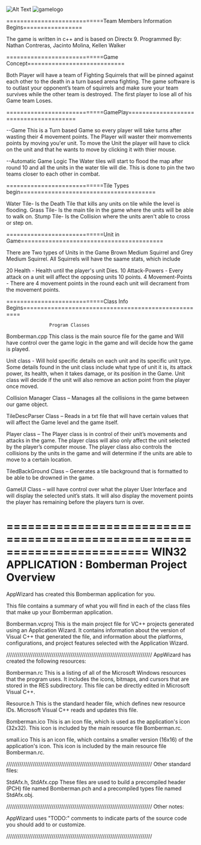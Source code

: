 
![Alt Text](kWalker93/Tile_Game/GameArt/GameLogo.PNG)
![gamelogo](https://cloud.githubusercontent.com/assets/17038373/15061575/914427b6-12fc-11e6-91e2-8367807b9d4b.PNG)


============================Team Members Information Begins=================

The game is written in c++ and is based on Directx 9.
Programmed By: 
	Nathan Contreras, Jacinto Molina, Kellen Walker 

============================Game Concept============================

Both Player will have a team of Fighting Squirrels that will be pinned against each other to the death in a turn based arena 
fighting. The game software is to outlast your opponent’s team of squirrels and make sure your team survives while the other 
team is destroyed. The first player to lose all of his Game team Loses.

============================GamePlay=======================================

--Game
This is a Turn based Game so every player will take turns after wasting their 4 movement points.
The Player will waster their momvements points by moving you'er unit.
To move the Unit the player will have to click on the unit and that he wants to move by clicking it with thier mouse.

--Automatic Game Logic
The Water tiles will start to flood the map after round 10 and all the units in the water tile will die.
This is done to pin the two teams closer to each other in combat.

============================Tile Types begin=======================================
	
Water Tile- Is the Death Tile that kills any units on tile while the level is flooding.
Grass Tile- Is the main tile in the game where the units will be able to walk on.
Stump Tile- Is the Collision where the units aren't able to cross or step on.

============================Unit in Game=========================================

There are Two types of Units in the Game Brown Medium Squirrel and Grey Medium Squirrel. 
All Squirrels will have the saame stats, which include

20 Health
	- Health until the player's unit Dies.
10 Attack-Powers 
	- Every attack on a unit will affect the opposing units 10 points.
4  Movement-Points  
	- There are 4 movement points in the round each unit will decrament from the movement points.

============================Class Info Begins=====================================================

					Program Classes

Bomberman.cpp
   This class is the main source file for the game and Will have control over the game logic 
   in the game and will decide how the game is played. 
    
Unit class - 
	Will hold specific details on each unit and its specific unit type. Some details found in the 
	unit class include what type of unit it is, its attack power, its health, when it takes damage,
	or its position in the Game. Unit class will decide if the unit will also remove an action point from the player once moved.

Collision Manager Class –
	Manages all the collisions in the game between our game object.

TileDescParser Class – 
	Reads in a txt file that will have certain values that will affect the Game level and the game itself. 

Player class – 
	The Player class is in control of their unit’s movements and attacks in the game. The player class will 
	also only affect the unit selected by the player’s computer mouse. The player class also controls the collisions 
	by the units in the game and will determine if the units are able to move to a certain location.

TiledBackGround Class – 
	Generates a tile background that is formatted to be able to be drowned in the game.

GameUI Class – 
	will have control over what the player User Interface and will display the selected unit’s stats. 
	It will also display the movement points the player has remaining before the players turn is over.

========================================================================
    WIN32 APPLICATION : Bomberman Project Overview
========================================================================


AppWizard has created this Bomberman application for you.

This file contains a summary of what you will find in each of the class files that
make up your Bomberman application.


Bomberman.vcproj
    This is the main project file for VC++ projects generated using an Application Wizard.
    It contains information about the version of Visual C++ that generated the file, and
    information about the platforms, configurations, and project features selected with the
    Application Wizard.

/////////////////////////////////////////////////////////////////////////////
AppWizard has created the following resources:

Bomberman.rc
    This is a listing of all of the Microsoft Windows resources that the
    program uses.  It includes the icons, bitmaps, and cursors that are stored
    in the RES subdirectory.  This file can be directly edited in Microsoft
    Visual C++.

Resource.h
    This is the standard header file, which defines new resource IDs.
    Microsoft Visual C++ reads and updates this file.

Bomberman.ico
    This is an icon file, which is used as the application's icon (32x32).
    This icon is included by the main resource file Bomberman.rc.

small.ico
    This is an icon file, which contains a smaller version (16x16)
    of the application's icon. This icon is included by the main resource
    file Bomberman.rc.

/////////////////////////////////////////////////////////////////////////////
Other standard files:

StdAfx.h, StdAfx.cpp
    These files are used to build a precompiled header (PCH) file
    named Bomberman.pch and a precompiled types file named StdAfx.obj.

/////////////////////////////////////////////////////////////////////////////
Other notes:

AppWizard uses "TODO:" comments to indicate parts of the source code you
should add to or customize.

/////////////////////////////////////////////////////////////////////////////
